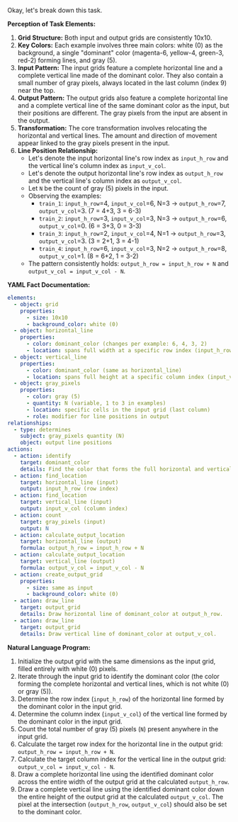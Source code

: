 Okay, let's break down this task.

**Perception of Task Elements:**

1.  **Grid Structure:** Both input and output grids are consistently 10x10.
2.  **Key Colors:** Each example involves three main colors: white (0) as the background, a single "dominant" color (magenta-6, yellow-4, green-3, red-2) forming lines, and gray (5).
3.  **Input Pattern:** The input grids feature a complete horizontal line and a complete vertical line made of the dominant color. They also contain a small number of gray pixels, always located in the last column (index 9) near the top.
4.  **Output Pattern:** The output grids also feature a complete horizontal line and a complete vertical line of the same dominant color as the input, but their positions are different. The gray pixels from the input are absent in the output.
5.  **Transformation:** The core transformation involves relocating the horizontal and vertical lines. The amount and direction of movement appear linked to the gray pixels present in the input.
6.  **Line Position Relationship:**
    *   Let's denote the input horizontal line's row index as `input_h_row` and the vertical line's column index as `input_v_col`.
    *   Let's denote the output horizontal line's row index as `output_h_row` and the vertical line's column index as `output_v_col`.
    *   Let `N` be the count of gray (5) pixels in the input.
    *   Observing the examples:
        *   `train_1`: `input_h_row`=4, `input_v_col`=6, N=3 -> `output_h_row`=7, `output_v_col`=3. (7 = 4+3, 3 = 6-3)
        *   `train_2`: `input_h_row`=3, `input_v_col`=3, N=3 -> `output_h_row`=6, `output_v_col`=0. (6 = 3+3, 0 = 3-3)
        *   `train_3`: `input_h_row`=2, `input_v_col`=4, N=1 -> `output_h_row`=3, `output_v_col`=3. (3 = 2+1, 3 = 4-1)
        *   `train_4`: `input_h_row`=6, `input_v_col`=3, N=2 -> `output_h_row`=8, `output_v_col`=1. (8 = 6+2, 1 = 3-2)
    *   The pattern consistently holds: `output_h_row = input_h_row + N` and `output_v_col = input_v_col - N`.

**YAML Fact Documentation:**


```yaml
elements:
  - object: grid
    properties:
      - size: 10x10
      - background_color: white (0)
  - object: horizontal_line
    properties:
      - color: dominant_color (changes per example: 6, 4, 3, 2)
      - location: spans full width at a specific row index (input_h_row)
  - object: vertical_line
    properties:
      - color: dominant_color (same as horizontal_line)
      - location: spans full height at a specific column index (input_v_col)
  - object: gray_pixels
    properties:
      - color: gray (5)
      - quantity: N (variable, 1 to 3 in examples)
      - location: specific cells in the input grid (last column)
      - role: modifier for line positions in output
relationships:
  - type: determines
    subject: gray_pixels quantity (N)
    object: output line positions
actions:
  - action: identify
    target: dominant_color
    details: Find the color that forms the full horizontal and vertical lines (excluding white and gray).
  - action: find_location
    target: horizontal_line (input)
    output: input_h_row (row index)
  - action: find_location
    target: vertical_line (input)
    output: input_v_col (column index)
  - action: count
    target: gray_pixels (input)
    output: N
  - action: calculate_output_location
    target: horizontal_line (output)
    formula: output_h_row = input_h_row + N
  - action: calculate_output_location
    target: vertical_line (output)
    formula: output_v_col = input_v_col - N
  - action: create_output_grid
    properties:
      - size: same as input
      - background_color: white (0)
  - action: draw_line
    target: output_grid
    details: Draw horizontal line of dominant_color at output_h_row.
  - action: draw_line
    target: output_grid
    details: Draw vertical line of dominant_color at output_v_col.
```


**Natural Language Program:**

1.  Initialize the output grid with the same dimensions as the input grid, filled entirely with white (0) pixels.
2.  Iterate through the input grid to identify the dominant color (the color forming the complete horizontal and vertical lines, which is not white (0) or gray (5)).
3.  Determine the row index (`input_h_row`) of the horizontal line formed by the dominant color in the input grid.
4.  Determine the column index (`input_v_col`) of the vertical line formed by the dominant color in the input grid.
5.  Count the total number of gray (5) pixels (`N`) present anywhere in the input grid.
6.  Calculate the target row index for the horizontal line in the output grid: `output_h_row = input_h_row + N`.
7.  Calculate the target column index for the vertical line in the output grid: `output_v_col = input_v_col - N`.
8.  Draw a complete horizontal line using the identified dominant color across the entire width of the output grid at the calculated `output_h_row`.
9.  Draw a complete vertical line using the identified dominant color down the entire height of the output grid at the calculated `output_v_col`. The pixel at the intersection (`output_h_row`, `output_v_col`) should also be set to the dominant color.